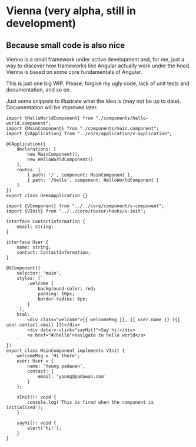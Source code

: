# Vienna (very alpha, still in development)
## Because small code is also nice

Vienna is a small framework under active development and, for me, just a way to discover how frameworks like Angular actually work under the hood. Vienna is based on some core fundamentals of Angular.

This is just one big WIP. Please, forgive my ugly code, lack of unit tests and documentation, and so on.

Just some snippets to illustrate what the idea is (may not be up to date). Documentation will be improved later.

```
import {HelloWorldComponent} from "./components/hello-world.component";
import {MainComponent} from "./components/main.component";
import {VApplication} from "../core/application/v-application";

@VApplication({
	declarations: [
		new MainComponent(),
		new HelloWorldComponent()
	],
	routes: [
		{ path: '/', component: MainComponent },
		{ path: '/hello', component: HelloWorldComponent }
	]
})
export class DemoApplication {}
```

```
import {VComponent} from "../../core/component/v-component";
import {VInit} from "../../core/router/hooks/v-init";

interface ContactInformation {
	email: string;
}

interface User {
	name: string;
	contact: ContactInformation;
}

@VComponent({
	selector: 'main',
	styles: [`
		.welcome { 
		    background-color: red; 
		    padding: 10px; 
		    border-radius: 8px; 
        }
	`],
	html: `
		<div class="welcome">{{ welcomeMsg }}, {{ user.name }} ({{ user.contact.email }})</div>
		<div data-v-click="sayHi()">Say hi!</div>
		<a href="#/hello">navigate to hello world</a>
	`
})
export class MainComponent implements VInit {
	welcomeMsg = 'Hi there';
	user: User = {
		name: 'Young padawan',
		contact: {
			email: 'young@padawan.com'
		}
	};

	vInit(): void {
		console.log('This is fired when the component is initialized');
	}

	sayHi(): void {
		alert('hi!');
	}
}

```
